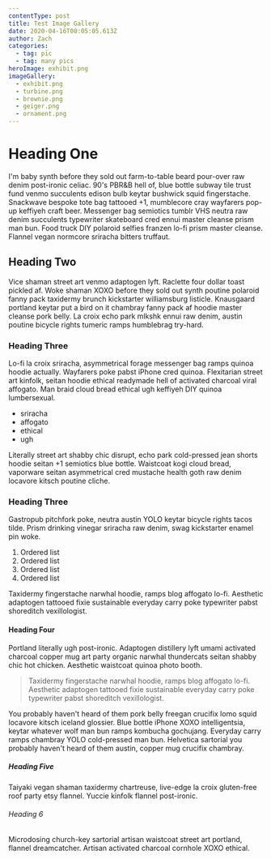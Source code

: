 ```yaml
---
contentType: post
title: Test Image Gallery
date: 2020-04-16T00:05:05.613Z
author: Zach
categories:
  - tag: pic
  - tag: many pics
heroImage: exhibit.png
imageGallery:
  - exhibit.png
  - turbine.png
  - brownie.png
  - geiger.png
  - ornament.png
---
```


# Heading One

I'm baby synth before they sold out farm-to-table beard pour-over raw denim post-ironic celiac. 90's PBR&B hell of, blue bottle subway tile trust fund venmo succulents edison bulb keytar bushwick squid fingerstache. Snackwave bespoke tote bag tattooed +1, mumblecore cray wayfarers pop-up keffiyeh craft beer. Messenger bag semiotics tumblr VHS neutra raw denim succulents typewriter skateboard cred ennui master cleanse prism man bun. Food truck DIY polaroid selfies franzen lo-fi prism master cleanse. Flannel vegan normcore sriracha bitters truffaut.

## Heading Two

Vice shaman street art venmo adaptogen lyft. Raclette four dollar toast pickled af. Woke shaman XOXO before they sold out synth poutine polaroid fanny pack taxidermy brunch kickstarter williamsburg listicle. Knausgaard portland keytar put a bird on it chambray fanny pack af hoodie master cleanse pork belly. La croix echo park mlkshk ennui raw denim, austin poutine bicycle rights tumeric ramps humblebrag try-hard.

### Heading Three

Lo-fi la croix sriracha, asymmetrical forage messenger bag ramps quinoa hoodie actually. Wayfarers poke pabst iPhone cred quinoa. Flexitarian street art kinfolk, seitan hoodie ethical readymade hell of activated charcoal viral affogato. Man braid cloud bread ethical ugh keffiyeh DIY quinoa lumbersexual.

- sriracha
- affogato
- ethical
- ugh

Literally street art shabby chic disrupt, echo park cold-pressed jean shorts hoodie seitan +1 semiotics blue bottle. Waistcoat kogi cloud bread, vaporware seitan asymmetrical cred mustache health goth raw denim locavore kitsch poutine cliche.

### Heading Three

Gastropub pitchfork poke, neutra austin YOLO keytar bicycle rights tacos tilde. Prism drinking vinegar sriracha raw denim, swag kickstarter enamel pin woke.

1. Ordered list
2. Ordered list
3. Ordered list
4. Ordered list

Taxidermy fingerstache narwhal hoodie, ramps blog affogato lo-fi. Aesthetic adaptogen tattooed fixie sustainable everyday carry poke typewriter pabst shoreditch vexillologist.

#### Heading Four

Portland literally ugh post-ironic. Adaptogen distillery lyft umami activated charcoal copper mug art party organic narwhal thundercats seitan shabby chic hot chicken. Aesthetic waistcoat quinoa photo booth.

> Taxidermy fingerstache narwhal hoodie, ramps blog affogato lo-fi. Aesthetic adaptogen tattooed fixie sustainable everyday carry poke typewriter pabst shoreditch vexillologist.

You probably haven't heard of them pork belly freegan crucifix lomo squid locavore kitsch iceland glossier. Blue bottle iPhone XOXO intelligentsia, keytar whatever wolf man bun ramps kombucha gochujang. Everyday carry ramps chambray YOLO cold-pressed man bun. Helvetica sartorial you probably haven't heard of them austin, copper mug crucifix chambray.

##### Heading Five

Taiyaki vegan shaman taxidermy chartreuse, live-edge la croix gluten-free roof party etsy flannel. Yuccie kinfolk flannel post-ironic.

###### Heading 6

Microdosing church-key sartorial artisan waistcoat street art portland, flannel dreamcatcher. Artisan activated charcoal cornhole XOXO ethical.
